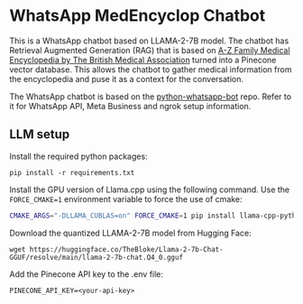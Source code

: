 # WhatsApp MedEncyclop Chatbot

This is a WhatsApp chatbot based on LLAMA-2-7B model. The chatbot has Retrieval Augmented Generation (RAG) that is based on [A-Z Family Medical Encyclopedia by The British Medical Association](https://archive.org/details/azfamilymedicalencyclopedia) turned into a Pinecone vector database. This allows the chatbot to gather medical information from the encyclopedia and puse it as a context for the conversation.

The WhatsApp chatbot is based on the [python-whatsapp-bot](https://github.com/daveebbelaar/python-whatsapp-bot) repo. Refer to it for WhatsApp API, Meta Business and ngrok setup information.

## LLM setup

Install the required python packages:

```
pip install -r requirements.txt
```

Install the GPU version of Llama.cpp using the following command. Use the `FORCE_CMAKE=1` environment variable to force the use of cmake:

```bash
CMAKE_ARGS="-DLLAMA_CUBLAS=on" FORCE_CMAKE=1 pip install llama-cpp-python
```

Download the quantized LLAMA-2-7B model from Hugging Face:
```
wget https://huggingface.co/TheBloke/Llama-2-7b-Chat-GGUF/resolve/main/llama-2-7b-chat.Q4_0.gguf
```

Add the Pinecone API key to the .env file:
```
PINECONE_API_KEY=<your-api-key>
```